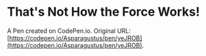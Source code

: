 # That's Not How the Force Works!

A Pen created on CodePen.io. Original URL: [https://codepen.io/Asparagustus/pen/yeJROB](https://codepen.io/Asparagustus/pen/yeJROB).


